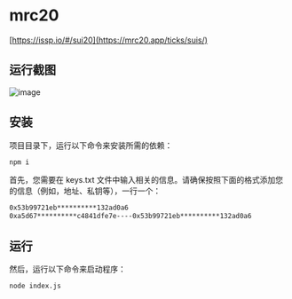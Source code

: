 # mrc20


[https://issp.io/#/sui20](https://mrc20.app/ticks/suis/)

## 运行截图

![image](https://github.com/okeyzero/mrc20/assets/48344256/7290eb61-4580-4b57-b0b1-a3fe1b922f44)


## 安装

项目目录下，运行以下命令来安装所需的依赖：

```bash
npm i
```

首先，您需要在 keys.txt 文件中输入相关的信息。请确保按照下面的格式添加您的信息（例如，地址、私钥等），一行一个：

```bash
0x53b99721eb**********132ad0a6
0xa5d67**********c4841dfe7e----0x53b99721eb**********132ad0a6
```

## 运行

然后，运行以下命令来启动程序：

```bash
node index.js
```
